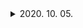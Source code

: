 <details><summary>2020. 10. 05.</summary><blockquote>

공통
- 소켓프로그래밍
  - select
  
sanam
- 헤더정리

yohlee
- 상태값 정리

iwoo
- 소켓프로그래밍 공부

- 이후 rfc 공부 정리
  - cgi, config, 요청방법 등...
  
설계

</blockquote></details>



